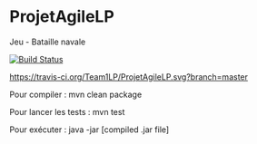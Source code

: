 # ProjetAgileLP
Jeu - Bataille navale

[![Build Status](https://travis-ci.org/Team1LP/ProjetAgileLP.svg?branch=master)](https://travis-ci.org/Team1LP/ProjetAgileLP)

https://travis-ci.org/Team1LP/ProjetAgileLP.svg?branch=master

Pour compiler : 
mvn clean package

Pour lancer les tests :
mvn test

Pour exécuter :
java -jar [compiled .jar file]








